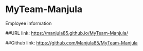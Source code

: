 # MyTeam-Manjula
Employee information

##URL link: https://manjula85.github.io/MyTeam-Manjula/

##Github link: https://github.com/Manjula85/MyTeam-Manjula
